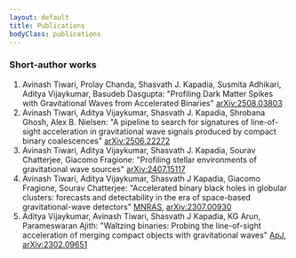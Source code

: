 ```yaml
---
layout: default
title: Publications
bodyClass: publications
---
```


### Short-author works

1. Avinash Tiwari, Prolay Chanda, Shasvath J. Kapadia, Susmita Adhikari, Aditya Vijaykumar, Basudeb Dasgupta: "Profiling Dark Matter Spikes with Gravitational Waves from Accelerated Binaries" [arXiv:2508.03803](https://arxiv.org/abs/2508.03803)
2. Avinash Tiwari, Aditya Vijaykumar, Shasvath J. Kapadia, Shrobana Ghosh, Alex B. Nielsen: "A pipeline to search for signatures of line-of-sight acceleration in gravitational wave signals produced by compact binary coalescences" [arXiv:2506.22272](https://arxiv.org/abs/2506.22272)
3. Avinash Tiwari, Aditya Vijaykumar, Shasvath J. Kapadia, Sourav Chatterjee, Giacomo Fragione: "Profiling stellar environments of gravitational wave sources" [arXiv:2407.15117](https://arxiv.org/abs/2407.15117)
4. Avinash Tiwari, Aditya Vijaykumar, Shasvath J Kapadia, Giacomo Fragione, Sourav Chatterjee: "Accelerated binary black holes in globular clusters: forecasts and detectability in the era of space-based gravitational-wave detectors" [MNRAS](https://academic.oup.com/mnras/article/527/3/8586/7459933), [arXiv:2307.00930](https://arxiv.org/abs/2307.00930)
5. Aditya Vijaykumar, Avinash Tiwari, Shasvath J Kapadia, KG Arun, Parameswaran Ajith: "Waltzing binaries: Probing the line-of-sight acceleration of merging compact objects with gravitational waves" [ApJ](https://iopscience.iop.org/article/10.3847/1538-4357/acd77d/meta), [arXiv:2302.09651](https://arxiv.org/abs/2302.09651)
